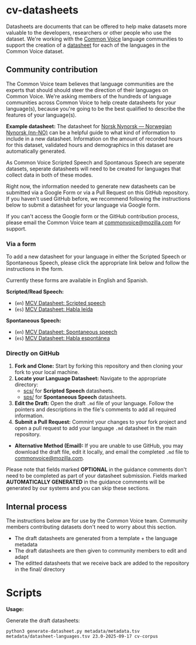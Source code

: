 # cv-datasheets
Datasheets are documents that can be offered to help make datasets more valuable to the developers, researchers or other people who use the dataset. We're working with the [Common Voice](https://commonvoice.mozilla.org/) language communities to support the creation of a [datasheet](https://en.wikipedia.org/wiki/Datasheet) for each of the languages in the Common Voice dataset.
## Community contribution
The Common Voice team believes that language communities are the experts that should should steer the direction of their languages on Common Voice. We're asking members of the hundreds of language communities across Common Voice to help create datasheets for your language(s), because you're going to be the best qualified to describe the features of your language(s).

**Example datasheet:** The datasheet for [Norsk Nynorsk — Norwegian Nynorsk (nn-NO)](https://github.com/common-voice/cv-datasheets/blob/main/cv-corpus/scs/23.0-2025-09-17/final/en/nn-NO.md) can be a helpful guide to what kind of information to include in a new datasheet. Information on the amount of recorded hours for this dataset, validated hours and demographics in this dataset are automatically generated.

As Common Voice Scripted Speech and Spontanous Speech are seperate datasets, seperate datasheets will need to be created for languages that collect data in both of these modes.

Right now, the information needed to generate new datasheets can be submitted via a Google Form or via a Pull Request on this GitHub repository. If you haven't used GitHub before, we recommend following the instructions below to submit a datasheet for your language via Google form.

If you can't access the Google form or the GitHub contribution process, please email the Common Voice team at commonvoice@mozilla.com for support.



### Via a form
To add a new datasheet for your language in either the Scripted Speech or Spontaneous Speech, please click the appropriate link below and follow the instructions in the form.

Currently these forms are available in English and Spanish.

**Scripted/Read Speech:**

* (`en`) [MCV Datasheet: Scripted speech](https://docs.google.com/forms/d/e/1FAIpQLSc5QnmXd7MrfPd375RZ2YFh-Z3I_BGAf7e2cTD2h5xtWV8klQ/viewform?usp=dialog)
* (`es`) [MCV Datasheet: Habla leída](https://docs.google.com/forms/d/e/1FAIpQLSdk1IITzjpjrXKKLyHhzb5d0VoGvNNbscBywqJZf1BnBcf7Pw/viewform?usp=dialog)

**Spontaneous Speech:**

* (`en`) [MCV Datasheet: Spontaneous speech](https://docs.google.com/forms/d/e/1FAIpQLSfYI6CXK97boZ951gb3l2ysl77Hnyyi8qeSagXAlB1v32adqQ/viewform?usp=dialog)
* (`es`) [MCV Datasheet: Habla espontánea](https://docs.google.com/forms/d/e/1FAIpQLSdhHHYqgj1x6Cki8OYCHjVr3l3KmahBfcWvOgF70B6gV1jfbw/viewform?usp=dialog)
  
### Directly on GitHub

1. **Fork and Clone:** Start by forking this repository and then cloning your fork to your local machine.
2. **Locate your Language Datasheet:** Navigate to the appropriate directory:
    * [scs/](https://github.com/common-voice/cv-datasheets/tree/main/cv-corpus/scs/23.0-2025-09-17/draft/) for **Scripted Speech** datasheets.
    * [sps/](https://github.com/common-voice/cv-datasheets/tree/main/cv-corpus/sps/23.0-2025-09-17/draft/) for **Spontaneous Speech** datasheets. 
3. **Edit the Draft:** Open the draft `.md` file of your language. Follow the pointers and descriptions in the file's comments to add all required information.
4. **Submit a Pull Request:** Commint your changes to your fork project and open a pull request to add your language `.md` datasheet in the main repository. 

* **Alternative Method (Email):** If you are unable to use GitHub, you may download the draft file, edit it locally, and email the completed `.md` file to <commonvoice@mozilla.com>.

Please note that fields marked **OPTIONAL** in the guidance comments don't need to be completed as part of your datasheet submission. Fields marked **AUTOMATICALLY GENERATED** in the guidance comments will be generated by our systems and you can skip these sections.

## Internal process
The instructions below are for use by the Common Voice team. Community members contributing datasets don't need to worry about this section.

* The draft datasheets are generated from a template + the language metadata
* The draft datasheets are then given to community members to edit and adapt
* The editted datasheets that we receive back are added to the repository in the final/ directory 

# Scripts

**Usage:**

Generate the draft datasheets:

```
python3 generate-datasheet.py metadata/metadata.tsv metadata/datasheet-languages.tsv 23.0-2025-09-17 cv-corpus 
```

